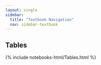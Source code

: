 ```yaml
---
layout: single
sidebar:
  title: "Textbook Navigation"
  nav: sidebar-textbook
---
```


Tables
------

{% include notebooks-html/Tables.html %}
